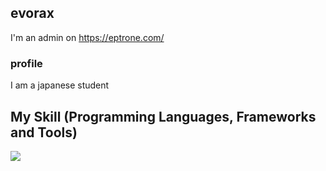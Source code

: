 ## evorax

I'm an admin on https://eptrone.com/

### profile

I am a japanese student

## My Skill (Programming Languages, Frameworks and Tools)

<img src="https://skillicons.dev/icons?i=python,golang,zig,javascript,rust,nextjs,svelte,react,astro,vue" /> <br /><br />

<!--
**evorax/evorax** is a ✨ _special_ ✨ repository because its `README.md` (this file) appears on your GitHub profile.

Here are some ideas to get you started:

- 🔭 I’m currently working on ...
- 🌱 I’m currently learning ...
- 👯 I’m looking to collaborate on ...
- 🤔 I’m looking for help with ...
- 💬 Ask me about ...
- 📫 How to reach me: ...
- 😄 Pronouns: ...
- ⚡ Fun fact: ...
-->
